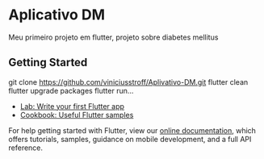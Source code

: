 # Aplicativo DM

Meu primeiro projeto em flutter, projeto sobre diabetes mellitus

## Getting Started

git clone https://github.com/viniciusstroff/Aplivativo-DM.git
flutter clean
flutter upgrade packages
flutter run...

- [Lab: Write your first Flutter app](https://flutter.dev/docs/get-started/codelab)
- [Cookbook: Useful Flutter samples](https://flutter.dev/docs/cookbook)

For help getting started with Flutter, view our
[online documentation](https://flutter.dev/docs), which offers tutorials,
samples, guidance on mobile development, and a full API reference.
